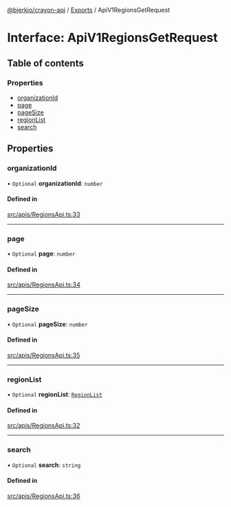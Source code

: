 [@bjerkio/crayon-api](../README.md) / [Exports](../modules.md) / ApiV1RegionsGetRequest

# Interface: ApiV1RegionsGetRequest

## Table of contents

### Properties

- [organizationId](ApiV1RegionsGetRequest.md#organizationid)
- [page](ApiV1RegionsGetRequest.md#page)
- [pageSize](ApiV1RegionsGetRequest.md#pagesize)
- [regionList](ApiV1RegionsGetRequest.md#regionlist)
- [search](ApiV1RegionsGetRequest.md#search)

## Properties

### organizationId

• `Optional` **organizationId**: `number`

#### Defined in

[src/apis/RegionsApi.ts:33](https://github.com/bjerkio/crayon-api-js/blob/22cd66d/src/apis/RegionsApi.ts#L33)

___

### page

• `Optional` **page**: `number`

#### Defined in

[src/apis/RegionsApi.ts:34](https://github.com/bjerkio/crayon-api-js/blob/22cd66d/src/apis/RegionsApi.ts#L34)

___

### pageSize

• `Optional` **pageSize**: `number`

#### Defined in

[src/apis/RegionsApi.ts:35](https://github.com/bjerkio/crayon-api-js/blob/22cd66d/src/apis/RegionsApi.ts#L35)

___

### regionList

• `Optional` **regionList**: [`RegionList`](../enums/RegionList.md)

#### Defined in

[src/apis/RegionsApi.ts:32](https://github.com/bjerkio/crayon-api-js/blob/22cd66d/src/apis/RegionsApi.ts#L32)

___

### search

• `Optional` **search**: `string`

#### Defined in

[src/apis/RegionsApi.ts:36](https://github.com/bjerkio/crayon-api-js/blob/22cd66d/src/apis/RegionsApi.ts#L36)
